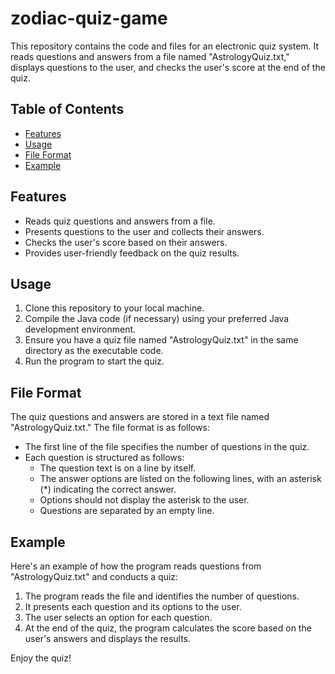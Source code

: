 # zodiac-quiz-game

This repository contains the code and files for an electronic quiz system. It reads questions and answers from a file named "AstrologyQuiz.txt," displays questions to the user, and checks the user's score at the end of the quiz.

## Table of Contents
- [Features](#features)
- [Usage](#usage)
- [File Format](#file-format)
- [Example](#example)

## Features

- Reads quiz questions and answers from a file.
- Presents questions to the user and collects their answers.
- Checks the user's score based on their answers.
- Provides user-friendly feedback on the quiz results.

## Usage

1. Clone this repository to your local machine.
2. Compile the Java code (if necessary) using your preferred Java development environment.
3. Ensure you have a quiz file named "AstrologyQuiz.txt" in the same directory as the executable code.
4. Run the program to start the quiz.

## File Format

The quiz questions and answers are stored in a text file named "AstrologyQuiz.txt." The file format is as follows:

- The first line of the file specifies the number of questions in the quiz.
- Each question is structured as follows:
  - The question text is on a line by itself.
  - The answer options are listed on the following lines, with an asterisk (*) indicating the correct answer.
  - Options should not display the asterisk to the user.
  - Questions are separated by an empty line.

## Example

Here's an example of how the program reads questions from "AstrologyQuiz.txt" and conducts a quiz:

1. The program reads the file and identifies the number of questions.
2. It presents each question and its options to the user.
3. The user selects an option for each question.
4. At the end of the quiz, the program calculates the score based on the user's answers and displays the results.

Enjoy the quiz!
